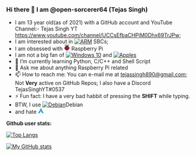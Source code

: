 ### Hi there 👋 I am @open-sorcerer64 (Tejas Singh)
- I am 13 year old(as of 2021) with a GitHub account and YouTube Channel:- Tejas Singh YT https://www.youtube.com/channel/UCCsEfbaCHPjM0Dhx69TrJPw;
- I am interested about in [<img src="https://github.com/TaranVH/LOGOS/raw/master/ARM%20logo_blue_RGB.png" alt="ARM" width=32px/>](https://www.arm.com) SBCs;
- I am obsessed with [![Raspberry Pi](https://github.com/iiiypuk/rpi-icon/raw/master/16.png)](https://www.raspberrypi.org) Raspberry Pi
- I am not a big fan of [<img src="https://github.com/TaranVH/LOGOS/raw/master/Windows%2010%20logo.png" height=16px alt="Windows 10"/>](https://www.microsoft.com/windows/) and [<img src="https://raw.githubusercontent.com/lukas-w/font-logos/master/vectors/apple.svg" height=16px alt="Apples"/>](https://www.apple.com/macos) 
- 🌱 I’m currently learning Python, C/C++ and Shell Script
- 💬 Ask me about anything Raspberry Pi related
- 📫 How to reach me: You can e-mail me at tejassingh890@gmail.com;  Not **Very** active on GitHub Repos; I also have a Discord TejasSinghYT#0537
- ⚡ Fun fact: I have a very bad habbit of pressing the **SHIFT** while typing.
- BTW, I use [<img src="https://raw.githubusercontent.com/lukas-w/font-logos/master/vectors/debian.svg" height="16px" alt="Debian"/>](https://www.debian.org/)Debian
- and hate [<img src="https://raw.githubusercontent.com/JotaRandom/archlinux-artwork/master/icons/archlinux-icon-crystal-64.svg" height="16px" alt="Arch"/>](https://archlinuxarm.org/)



<b>Github user stats:</b><br>

[![Top Langs](https://github-readme-stats.vercel.app/api/top-langs/?username=open-sorcerer64&layout=compact&theme=dark)](https://github.com/anuraghazra/github-readme-stats)


[![My GitHub stats](https://github-readme-stats.vercel.app/api?username=open-sorcerer64)](https://github.com/anuraghazra/github-readme-stats)

